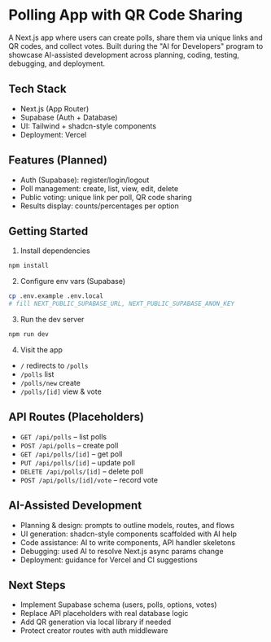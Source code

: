 # Polling App with QR Code Sharing

A Next.js app where users can create polls, share them via unique links and QR codes, and collect votes. Built during the "AI for Developers" program to showcase AI-assisted development across planning, coding, testing, debugging, and deployment.

## Tech Stack
- Next.js (App Router)
- Supabase (Auth + Database)
- UI: Tailwind + shadcn-style components
- Deployment: Vercel

## Features (Planned)
- Auth (Supabase): register/login/logout
- Poll management: create, list, view, edit, delete
- Public voting: unique link per poll, QR code sharing
- Results display: counts/percentages per option

## Getting Started
1. Install dependencies
```bash
npm install
```
2. Configure env vars (Supabase)
```bash
cp .env.example .env.local
# fill NEXT_PUBLIC_SUPABASE_URL, NEXT_PUBLIC_SUPABASE_ANON_KEY
```
3. Run the dev server
```bash
npm run dev
```
4. Visit the app
- `/` redirects to `/polls`
- `/polls` list
- `/polls/new` create
- `/polls/[id]` view & vote

## API Routes (Placeholders)
- `GET /api/polls` – list polls
- `POST /api/polls` – create poll
- `GET /api/polls/[id]` – get poll
- `PUT /api/polls/[id]` – update poll
- `DELETE /api/polls/[id]` – delete poll
- `POST /api/polls/[id]/vote` – record vote

## AI-Assisted Development
- Planning & design: prompts to outline models, routes, and flows
- UI generation: shadcn-style components scaffolded with AI help
- Code assistance: AI to write components, API handler skeletons
- Debugging: used AI to resolve Next.js async params change
- Deployment: guidance for Vercel and CI suggestions

## Next Steps
- Implement Supabase schema (users, polls, options, votes)
- Replace API placeholders with real database logic
- Add QR generation via local library if needed
- Protect creator routes with auth middleware
